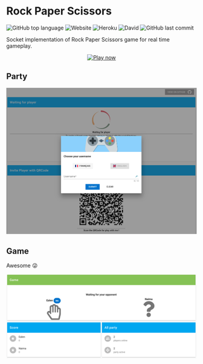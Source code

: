 # Rock Paper Scissors

![GitHub top language](https://img.shields.io/github/languages/top/ealenn/rock-paper-scissors-socket.svg?color=green&style=flat-square)
![Website](https://img.shields.io/website-up-down-green-red/https/rock-paper-scissors-socket.herokuapp.com/.svg?style=flat-square)
![Heroku](https://heroku-badge.herokuapp.com/?app=rock-paper-scissors-socket&style=flat)
![David](https://img.shields.io/david/ealenn/rock-paper-scissors-socket.svg?style=flat-square)
![GitHub last commit](https://img.shields.io/github/last-commit/ealenn/rock-paper-scissors-socket.svg?style=flat-square)

Socket implementation of Rock Paper Scissors game for real time gameplay.

<p align="center">
  <a href="https://rock-paper-scissors-socket.herokuapp.com"><img src="https://img.shields.io/badge/Play-Now-blue.svg?style=for-the-badge&logo=Nintendo-GameCube" alt="Play now"/></a>
</p>

## Party

![invite screenshot](https://raw.githubusercontent.com/Ealenn/rock-paper-scissors-socket/master/screen1.png)

## Game 

Awesome :stuck_out_tongue_winking_eye: 

![game screenshot](https://raw.githubusercontent.com/Ealenn/rock-paper-scissors-socket/master/screen2.png)
